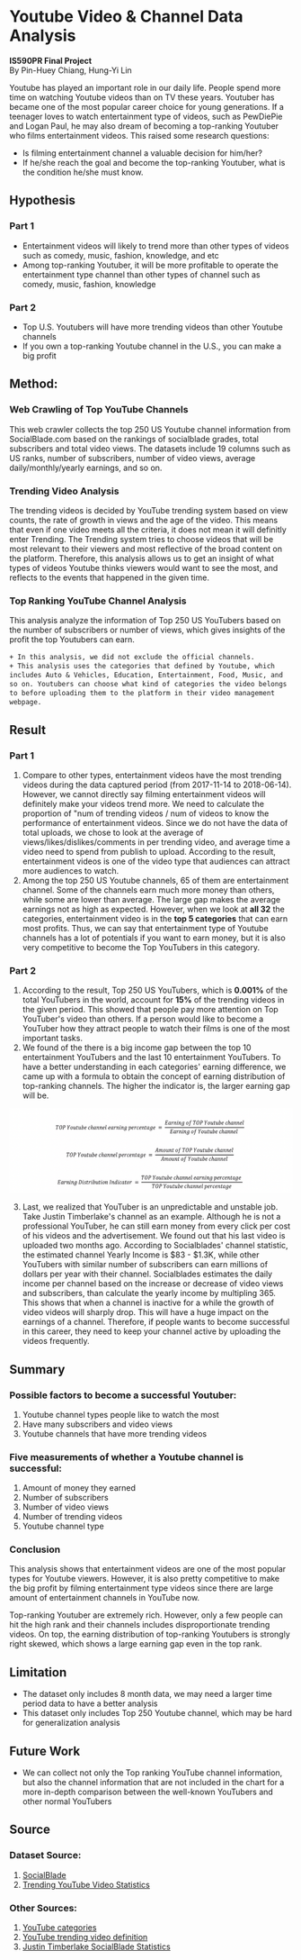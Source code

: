 # Youtube Video & Channel Data Analysis
**IS590PR Final Project**<br>
By Pin-Huey Chiang, Hung-Yi Lin

Youtube has played an important role in our daily life. People spend more time on watching Youtube videos than on TV these years. Youtuber has became one of the most popular career choice for young generations. If a teenager loves to watch entertainment type of videos, such as PewDiePie and Logan Paul, he may also dream of becoming a top-ranking Youtuber who films entertainment videos. This raised some research questions:
* Is filming entertainment channel a valuable decision for him/her?
* If he/she reach the goal and become the top-ranking Youtuber, what is the condition he/she must know.

## Hypothesis
### Part 1
* Entertainment videos will likely to trend more than other types of videos such as comedy, music, fashion, knowledge, and etc
* Among top-ranking Youtuber, it will be more profitable to operate the entertainment type channel than other types of channel such as comedy, music, fashion, knowledge

### Part 2
* Top U.S. Youtubers will have more trending videos than other Youtube channels
* If you own a top-ranking Youtube channel in the U.S., you can make a big profit

## Method:
### Web Crawling of Top YouTube Channels 
This web crawler collects the top 250 US Youtube channel information from SocialBlade.com based on the rankings of socialblade grades, total subscribers and total video views. The datasets include 19 columns such as US ranks, number of subscribers, number of video views, average daily/monthly/yearly earnings, and so on.

### Trending Video Analysis
The trending videos is decided by YouTube trending system based on view counts, the rate of growth in views and the age of the video. This means that even if one video meets all the criteria, it does not mean it will definitly enter Trending. The Trending system tries to choose videos that will be most relevant to their viewers and most reflective of the broad content on the platform. Therefore, this analysis allows us to get an insight of what types of videos Youtube thinks viewers would want to see the most, and reflects to the events that happened in the given time.

### Top Ranking YouTube Channel Analysis
This analysis analyze the information of Top 250 US YouTubers based on the number of subscribers or number of views, which gives insights of the profit the top Youtubers can earn.

    + In this analysis, we did not exclude the official channels.
    + This analysis uses the categories that defined by Youtube, which includes Auto & Vehicles, Education, Entertainment, Food, Music, and so on. Youtubers can choose what kind of categories the video belongs to before uploading them to the platform in their video management webpage.
    

## Result
### Part 1
1. Compare to other types, entertainment videos have the most trending videos during the data captured period (from 2017-11-14 to 2018-06-14). However, we cannot directly say filming entertainment videos will definitely make your videos trend more. We need to calculate the proportion of "num of trending videos / num of videos to know the performance of entertainment videos. Since we do not have the data of total uploads, we chose to look at the average of views/likes/dislikes/comments in per trending video, and average time a video need to spend from publish to upload. According to the result, entertainment videos is one of the video type that audiences can attract more audiences to watch.
2. Among the top 250 US Youtube channels, 65 of them are entertainment channel. Some of the channels earn much more money than others, while some are lower than average. The large gap makes the average earnings not as high as expected. However, when we look at **all 32** the categories, entertainment video is in the **top 5 categories** that can earn most profits. Thus, we can say that entertainment type of Youtube channels has a lot of potentials if you want to earn money, but it is also very competitive to become the Top YouTubers in this category.

### Part 2
1. According to the result, Top 250 US YouTubers, which is **0.001%** of the total YouTubers in the world, account for **15%** of the trending videos in the given period. This showed that people pay more attention on Top YouTuber's video than others. If a person would like to become a YouTuber how they attract people to watch their films is one of the most important tasks. 
2. We found of the there is a big income gap between the top 10 entertainment YouTubers and the last 10 entertainment YouTubers. To have a better understanding in each categories' earning difference, we came up with a formula to obtain the concept of earning distribution of top-ranking channels. The higher the indicator is, the larger earning gap will be. 
<img src="https://github.com/gillian850413/Final_Project/blob/master/image/formula.png" width="600" height="150"/>

3. Last, we realized that YouTuber is an unpredictable and unstable job. Take Justin Timberlake's channel as an example. Although he is not a professional YouTuber, he can still earn money from every click per cost of his videos and the advertisement. We found out that his last video is uploaded two months ago. According to Socialblades' channel statistic, the estimated channel Yearly Income is $83 - $1.3K, while other YouTubers with similar number of subscribers can earn millions of dollars per year with their channel. Socialblades estimates the daily income per channel based on the increase or decrease of video views and subscribers, than calculate the yearly income by multipling 365. This shows that when a channel is inactive for a while the growth of video videos will sharply drop. This will have a huge impact on the earnings of a channel. Therefore, if people wants to become successful in this career, they need to keep your channel active by uploading the videos frequently. 

## Summary
### Possible factors to become a successful Youtuber:
1. Youtube channel types people like to watch the most
2. Have many subscribers and video views 
3. Youtube channels that have more trending videos

### Five measurements of whether a Youtube channel is successful:
1. Amount of money they earned
2. Number of subscribers
3. Number of video views
4. Number of trending videos
5. Youtube channel type

### Conclusion
This analysis shows that entertainment videos are one of the most popular types for Youtube viewers. However, it is also pretty competitive to make the big profit by filming entertainment type videos since there are large amount of entertainment channels in YouTube now.

Top-ranking Youtuber are extremely rich. However, only a few people can hit the high rank and their channels includes disproportionate trending videos. On top, the earning distribution of top-ranking Youtubers is strongly right skewed, which shows a large earning gap even in the top rank.

## Limitation
* The dataset only includes 8 month data, we may need a larger time period data to have a better analysis
* This dataset only includes Top 250 Youtube channel, which may be hard for generalization analysis

## Future Work
* We can collect not only the Top ranking YouTube channel information, but also the channel information that are not included in the chart for a more in-depth comparison between the well-known YouTubers and other normal YouTubers

## Source
### Dataset Source:
1. [SocialBlade](https://socialblade.com)
2. [Trending YouTube Video Statistics](https://www.kaggle.com/datasnaek/youtube-new/kernels)
### Other Sources:
1. [YouTube categories](https://creatoracademy.youtube.com/page/lesson/overview-categories#strategies-zippy-link-2)
2. [YouTube trending video definition](https://support.google.com/youtube/answer/7239739?hl=en)
3. [Justin Timberlake SocialBlade Statistics](https://socialblade.com/youtube/user/justintimberlake)
